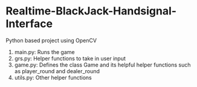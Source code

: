 # Realtime-BlackJack-Handsignal-Interface

Python based project using OpenCV

1. main.py: Runs the game
2. grs.py: Helper functions to take in user input
3. game.py: Defines the class Game and its helpful helper functions such as player_round and dealer_round
4. utils.py: Other helper functions 
